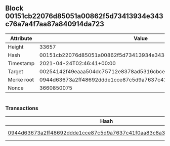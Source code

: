 ## Block 00151cb22076d85051a00862f5d73413934e343c76a7a4f7aa87a840914da723

Attribute | Value
--- | ---
Height | 33657
Hash | 00151cb22076d85051a00862f5d73413934e343c76a7a4f7aa87a840914da723
Timestamp | 2021-04-24T02:46:41+00:00
Target | 00254142f49eaaa504dc75712e8378ad5316cbcead634704b3734b6271167cc4
Merke root | 0944d63673a2ff48692ddde1cce87c5d9a7637c41f0aa83c8a3240b5f5c0e29b
Nonce | 3660850075

```

```

### Transactions

Hash | Amount
--- | ---
[0944d63673a2ff48692ddde1cce87c5d9a7637c41f0aa83c8a3240b5f5c0e29b](0944d63673a2ff48692ddde1cce87c5d9a7637c41f0aa83c8a3240b5f5c0e29b.md) | 10.00000000 SKEPTI 
